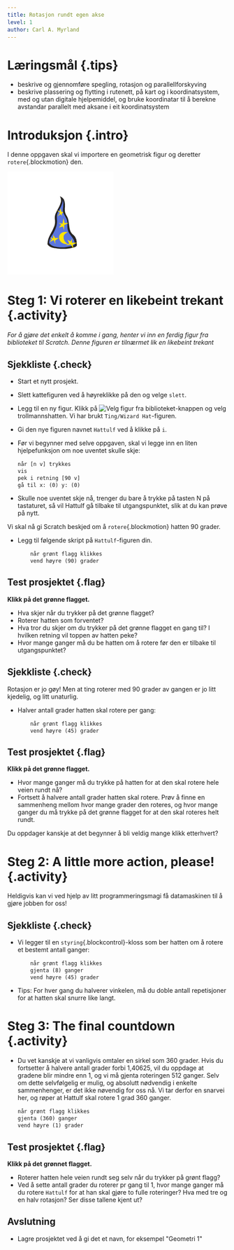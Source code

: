 ```yaml
---
title: Rotasjon rundt egen akse
level: 1
author: Carl A. Myrland
---
```


# Læringsmål {.tips}
+ beskrive og gjennomføre spegling, rotasjon og parallellforskyving
+ beskrive plassering og flytting i rutenett, på kart og i koordinatsystem, med og utan digitale hjelpemiddel, og bruke koordinatar til å berekne avstandar parallelt med aksane i eit koordinatsystem

# Introduksjon {.intro}


I denne oppgaven skal vi importere en geometrisk figur og deretter `rotere`{.blockmotion} den.


![](Geometri.png)



# Steg 1: Vi roterer en likebeint trekant {.activity}

*For å gjøre det enkelt å komme i gang, henter vi inn en ferdig figur fra biblioteket til Scratch. 
Denne figuren er tilnærmet lik en likebeint trekant*

## Sjekkliste {.check}

+ Start et nytt prosjekt.
+ Slett kattefiguren ved å høyreklikke på den og velge `slett`.
+ Legg til en ny figur. Klikk på ![Velg figur fra biblioteket](hent-fra-bibliotek.png)-knappen og velg trollmannshatten. Vi har brukt `Ting/Wizard Hat`-figuren.
+ Gi den nye figuren navnet `Hattulf` ved å klikke på `i`.
+ Før vi begynner med selve oppgaven, skal vi legge inn en liten hjelpefunksjon om noe uventet skulle skje:

	```blocks
	når [n v] trykkes
	vis
	pek i retning [90 v]
	gå til x: (0) y: (0)
	```
+ Skulle noe uventet skje nå, trenger du bare å trykke på tasten N på tastaturet, så vil Hattulf gå tilbake til utgangspunktet, slik at du kan prøve på nytt.

Vi skal nå gi Scratch beskjed om å `rotere`{.blockmotion} hatten 90 grader.

+ Legg til følgende skript på `Hattulf`-figuren din.

    ```blocks
        når grønt flagg klikkes
		vend høyre (90) grader
	```
    
## Test prosjektet {.flag}

__Klikk på det grønne flagget.__

+ Hva skjer når du trykker på det grønne flagget? 
+ Roterer hatten som forventet?
+ Hva tror du skjer om du trykker på det grønne flagget en gang til? I hvilken retning vil toppen av hatten peke?
+ Hvor mange ganger må du be hatten om å rotere før den er tilbake til utgangspunktet? 

## Sjekkliste {.check}

Rotasjon er jo gøy! Men at ting roterer med 90 grader av gangen er jo litt kjedelig, og litt unaturlig.

+ Halver antall grader hatten skal rotere per gang:

    ```blocks
        når grønt flagg klikkes
		vend høyre (45) grader
	```

## Test prosjektet {.flag}

__Klikk på det grønne flagget.__

+ Hvor mange ganger må du trykke på hatten for at den skal rotere hele veien rundt nå?
+ Fortsett å halvere antall grader hatten skal rotere. Prøv å finne en sammenheng mellom hvor mange grader den roteres, og hvor mange ganger du må trykke på det grønne flagget for at den skal roteres helt rundt.
 
Du oppdager kanskje at det begynner å bli veldig mange klikk etterhvert?

# Steg 2: A little more action, please! {.activity}

Heldigvis kan vi ved hjelp av litt programmeringsmagi få datamaskinen til å gjøre jobben for oss! 
 
## Sjekkliste {.check}

+ Vi legger til en `styring`{.blockcontrol}-kloss som ber hatten om å rotere et bestemt antall ganger:

	```blocks
        når grønt flagg klikkes
		gjenta (8) ganger
		vend høyre (45) grader
	```
	
+ Tips: For hver gang du halverer vinkelen, må du doble antall repetisjoner for at hatten skal snurre like langt.

# Steg 3: The final countdown {.activity}

+ Du vet kanskje at vi vanligvis omtaler en sirkel som 360 grader. Hvis du fortsetter å halvere antall grader forbi 1,40625, vil du oppdage at gradene blir mindre enn 1, og vi må gjenta roteringen 512 ganger. Selv om dette selvfølgelig er mulig, og absolutt nødvendig i enkelte sammenhenger, er det ikke nøvendig for oss nå.
  Vi tar derfor en snarvei her, og røper at Hattulf skal rotere 1 grad 360 ganger.
  
	```blocks
	når grønt flagg klikkes
	gjenta (360) ganger
	vend høyre (1) grader
	```

## Test prosjektet {.flag}

__Klikk på det grønnet flagget.__

+ Roterer hatten hele veien rundt seg selv når du trykker på grønt flagg?
+ Ved å sette antall grader du roterer pr gang til 1, hvor mange ganger må du rotere `Hattulf` for at han skal gjøre to fulle roteringer? Hva med tre og en halv rotasjon? Ser disse tallene kjent ut? 

## Avslutning

+ Lagre prosjektet ved å gi det et navn, for eksempel "Geometri 1"


